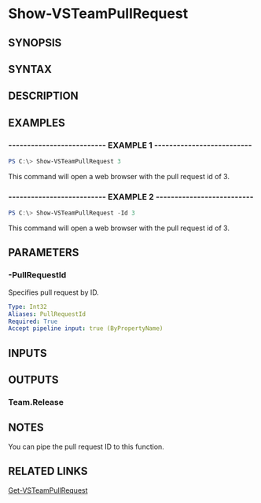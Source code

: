 <!-- #include "./common/header.md" -->

# Show-VSTeamPullRequest

## SYNOPSIS

<!-- #include "./synopsis/Show-VSTeamPullRequest.md" -->

## SYNTAX

## DESCRIPTION

<!-- #include "./synopsis/Show-VSTeamPullRequest.md" -->

## EXAMPLES

### -------------------------- EXAMPLE 1 --------------------------

```PowerShell
PS C:\> Show-VSTeamPullRequest 3
```

This command will open a web browser with the pull request id of 3.

### -------------------------- EXAMPLE 2 --------------------------

```PowerShell
PS C:\> Show-VSTeamPullRequest -Id 3
```

This command will open a web browser with the pull request id of 3.

## PARAMETERS

### -PullRequestId

Specifies pull request by ID.

```yaml
Type: Int32
Aliases: PullRequestId
Required: True
Accept pipeline input: true (ByPropertyName)
```

## INPUTS

## OUTPUTS

### Team.Release

## NOTES

You can pipe the pull request ID to this function.

## RELATED LINKS

[Get-VSTeamPullRequest](Get-VSTeamPullRequest.md)

